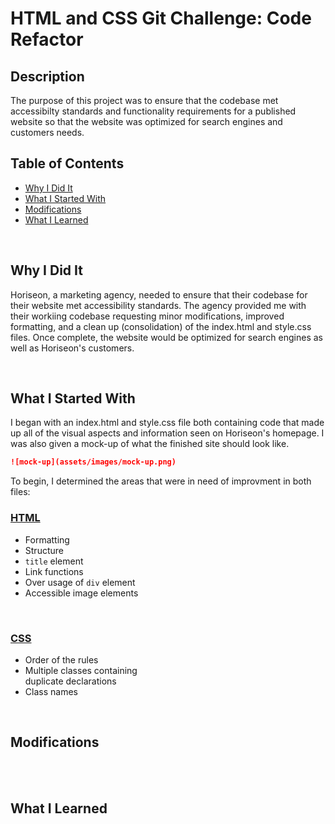 # **HTML and CSS Git Challenge: Code Refactor**

## **Description**

The purpose of this project was to ensure that the codebase met accessibilty standards and functionality requirements for a published website so that the website was optimized for search engines and customers needs.

## **Table of Contents**

- [Why I Did It](#why-i-did-it)
- [What I Started With](#what-i-started-with)
- [Modifications](#modifications)
- [What I Learned](#what-i-learned)

<br/>

## **Why I Did It**
Horiseon, a marketing agency, needed to ensure that their codebase for their website met accessibility standards. The agency provided me with their workiing codebase requesting minor modifications, improved formatting, and a clean up (consolidation) of the index.html and style.css files. Once complete, the website would be optimized for search engines as well as Horiseon's customers.

<br/>

## **What I Started With**
I began with an index.html and style.css file both containing code that made up all of the visual aspects and information seen on Horiseon's homepage. I was also given a mock-up of what the finished site should look like. 

```md
![mock-up](assets/images/mock-up.png)
```

To begin, I determined the areas that were in need of improvment in both files:

### <ins>HTML</ins>
+ Formatting
+ Structure
+ `title` element
+ Link functions
+ Over usage of `div` element
+ Accessible image elements

<br/>

### <ins>CSS</ins>
+ Order of the rules
+ Multiple classes containing <br/> duplicate declarations
+ Class names

<br/>

## **Modifications**

<br/>
<br/>

## **What I Learned**
